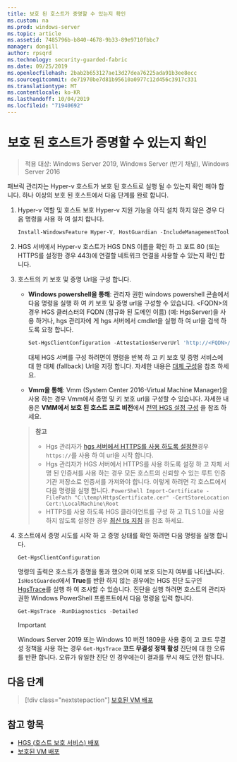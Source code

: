```yaml
---
title: 보호 된 호스트가 증명할 수 있는지 확인
ms.custom: na
ms.prod: windows-server
ms.topic: article
ms.assetid: 7485796b-b840-4678-9b33-89e9710fbbc7
manager: dongill
author: rpsqrd
ms.technology: security-guarded-fabric
ms.date: 09/25/2019
ms.openlocfilehash: 2bab2b653127ae13d27dea76225ada91b3ee8ecc
ms.sourcegitcommit: de71970be7d81b95610a0977c12d456c3917c331
ms.translationtype: MT
ms.contentlocale: ko-KR
ms.lasthandoff: 10/04/2019
ms.locfileid: "71940692"
---
```

# <a name="confirm-guarded-hosts-can-attest"></a>보호 된 호스트가 증명할 수 있는지 확인

>적용 대상: Windows Server 2019, Windows Server (반기 채널), Windows Server 2016

패브릭 관리자는 Hyper-v 호스트가 보호 된 호스트로 실행 될 수 있는지 확인 해야 합니다. 하나 이상의 보호 된 호스트에서 다음 단계를 완료 합니다.

1. Hyper-v 역할 및 호스트 보호 Hyper-v 지원 기능을 아직 설치 하지 않은 경우 다음 명령을 사용 하 여 설치 합니다.

    ```powershell
    Install-WindowsFeature Hyper-V, HostGuardian -IncludeManagementTools -Restart
    ```

2. HGS 서버에서 Hyper-v 호스트가 HGS DNS 이름을 확인 하 고 포트 80 (또는 HTTPS를 설정한 경우 443)에 연결할 네트워크 연결을 사용할 수 있는지 확인 합니다.

3. 호스트의 키 보호 및 증명 Url을 구성 합니다.

    - **Windows powershell을 통해**: 관리자 권한 windows powershell 콘솔에서 다음 명령을 실행 하 여 키 보호 및 증명 url을 구성할 수 있습니다. &lt;FQDN&gt;의 경우 HGS 클러스터의 FQDN (정규화 된 도메인 이름) (예: HgsServer)을 사용 하거나, hgs 관리자에 게 hgs 서버에서 cmdlet을 실행 하 여 url을 검색 하도록 요청 합니다.

        ```PowerShell
        Set-HgsClientConfiguration -AttestationServerUrl 'http://<FQDN>/Attestation' -KeyProtectionServerUrl 'http://<FQDN>/KeyProtection'
         ```

        대체 HGS 서버를 구성 하려면이 명령을 반복 하 고 키 보호 및 증명 서비스에 대 한 대체 (fallback) Url을 지정 합니다. 자세한 내용은 [대체 구성](guarded-fabric-manage-branch-office.md#fallback-configuration)을 참조 하세요.

    - **Vmm을 통해**: Vmm (System Center 2016-Virtual Machine Manager)을 사용 하는 경우 Vmm에서 증명 및 키 보호 url을 구성할 수 있습니다. 자세한 내용은 **VMM에서 보호 된 호스트 프로 비전**에서 [전역 HGS 설정 구성](https://technet.microsoft.com/system-center-docs/vmm/scenario/guarded-hosts#configure-global-hgs-settings) 을 참조 하세요.

    >**참고**
    > - Hgs 관리자가 [hgs 서버에서 HTTPS를 사용 하도록 설정한](guarded-fabric-configure-hgs-https.md)경우 `https://`를 사용 하 여 url을 시작 합니다.
    > - Hgs 관리자가 HGS 서버에서 HTTPS를 사용 하도록 설정 하 고 자체 서명 된 인증서를 사용 하는 경우 모든 호스트의 신뢰할 수 있는 루트 인증 기관 저장소로 인증서를 가져와야 합니다. 이렇게 하려면 각 호스트에서 다음 명령을 실행 합니다.
       ```PowerShell
       Import-Certificate -FilePath "C:\temp\HttpsCertificate.cer" -CertStoreLocation Cert:\LocalMachine\Root
       ```
    > - HTTPS를 사용 하도록 HGS 클라이언트를 구성 하 고 TLS 1.0을 사용 하지 않도록 설정한 경우 [최신 tls 지침](guarded-fabric-troubleshoot-hosts.md#modern-tls) 을 참조 하세요.

4. 호스트에서 증명 시도를 시작 하 고 증명 상태를 확인 하려면 다음 명령을 실행 합니다.

    ```powershell
    Get-HgsClientConfiguration
    ```

    명령의 출력은 호스트가 증명을 통과 했으며 이제 보호 되는지 여부를 나타냅니다. `IsHostGuarded`에서 **True**를 반환 하지 않는 경우에는 HGS 진단 도구인 [HgsTrace](https://technet.microsoft.com/library/mt718831.aspx)를 실행 하 여 조사할 수 있습니다. 진단을 실행 하려면 호스트의 관리자 권한 Windows PowerShell 프롬프트에서 다음 명령을 입력 합니다.

    ```powershell
    Get-HgsTrace -RunDiagnostics -Detailed
    ```

    > [!IMPORTANT]
    > Windows Server 2019 또는 Windows 10 버전 1809을 사용 중이 고 코드 무결성 정책을 사용 하는 경우 `Get-HgsTrace` **코드 무결성 정책 활성** 진단에 대 한 오류를 반환 합니다.
    > 오류가 유일한 진단 인 경우에는이 결과를 무시 해도 안전 합니다.

## <a name="next-step"></a>다음 단계

> [!div class="nextstepaction"]
> [보호된 VM 배포](guarded-fabric-configuration-scenarios-for-shielded-vms-overview.md)

## <a name="see-also"></a>참고 항목

- [HGS (호스트 보호 서비스) 배포](guarded-fabric-deploying-hgs-overview.md)
- [보호된 VM 배포](guarded-fabric-configuration-scenarios-for-shielded-vms-overview.md)
